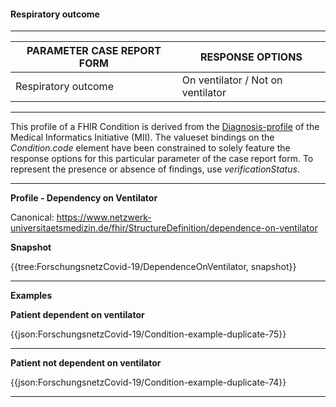 #### Respiratory outcome

---

| PARAMETER CASE REPORT FORM | RESPONSE OPTIONS |
|--------------|-----------|
| Respiratory outcome | On ventilator / Not on ventilator | 

---

This profile of a FHIR Condition is derived from the [Diagnosis-profile](https://simplifier.net/medizininformatikinitiative-moduldiagnosen/diagnose-duplicate-3) of the Medical Informatics Initiative (MII). The valueset bindings on the *Condition.code* element have been constrained to solely feature the response options for this particular parameter of the case report form. To represent the presence or absence of findings, use *verificationStatus*. 

---

**Profile - Dependency on Ventilator**

Canonical: https://www.netzwerk-universitaetsmedizin.de/fhir/StructureDefinition/dependence-on-ventilator

**Snapshot**

{{tree:ForschungsnetzCovid-19/DependenceOnVentilator, snapshot}}

---

**Examples**

**Patient dependent on ventilator**
<br>

{{json:ForschungsnetzCovid-19/Condition-example-duplicate-75}} 

---

**Patient not dependent on ventilator**
<br>

{{json:ForschungsnetzCovid-19/Condition-example-duplicate-74}} 

---